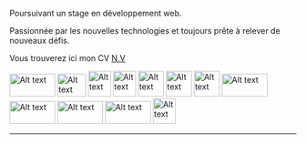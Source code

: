 
Poursuivant un stage en développement web.

Passionnée par les nouvelles technologies et toujours prête à relever de nouveaux défis.


Vous trouverez ici mon CV [N.V](https://github.com/Nathbecode/Nathbecode/blob/main/CV-Nathaly.Viscaino.pdf)


<img src="https://encrypted-tbn0.gstatic.com/images?q=tbn:ANd9GcTvyRmieFYEx56pJ4SVB4N1QWY0-NNBNs1WKw&s" alt="Alt text" width="80" height="40">  <img src="https://i.altapps.net/icons/ejs-a450f.jpeg" alt="Alt text" width="50" height="40">  <img src="https://e7.pngegg.com/pngimages/306/37/png-clipart-node-js-logo-node-js-javascript-web-application-express-js-computer-software-others-miscellaneous-text-thumbnail.png" alt="Alt text" width="40" height="45">  <img src="https://toppng.com/uploads/preview/react-native-svg-transformer-allows-you-import-svg-aperture-science-innovators-logo-11562851994zqcpwozsvy.png" alt="Alt text" width="40" height="45">  <img src="https://encrypted-tbn0.gstatic.com/images?q=tbn:ANd9GcRvE_Vrj0jS2fAjplRwTn7L5YtPIG_YRAgl0A&s" alt="Alt text" width="45" height="45"> <img src="https://cdn-icons-png.flaticon.com/512/627/627558.png" alt="Alt text" width="45" height="45">  <img src="https://icon-library.com/images/json-icon-png/json-icon-png-14.jpg" alt="Alt text" width="45" height="45"> <img src="https://github.com/Nathbecode/Nathbecode/blob/main/tailwind-css-logo-vector.png" alt="Alt text" width="80" height="40">  <img src="https://encrypted-tbn0.gstatic.com/images?q=tbn:ANd9GcRxHgLHGJvdLDvEwd6IikTlnzTkAP6Z3PodRA&s" alt="Alt text" width="80" height="40">  <img src="https://www.shutterstock.com/image-vector/dom-document-object-model-programming-260nw-2244749927.jpg" alt="Alt text" width="80" height="40">  <img src="https://techturn.be/wp-content/uploads/2023/07/WordPress-logotype-alternative-white.png" alt="Alt text" width="80" height="40">  <img src="https://upload.wikimedia.org/wikipedia/commons/thumb/9/96/Sass_Logo_Color.svg/768px-Sass_Logo_Color.svg.png?20150315202757
" alt="Alt text" width="40" height="45"> 



---

